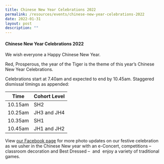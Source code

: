 ```yaml
---
title: Chinese New Year Celebrations 2022
permalink: /resources/events/chinese-new-year-celebrations-2022
date: 2022-01-31
layout: post
description: ""
---
```

#### Chinese New Year Celebrations 2022

We wish everyone a Happy Chinese New Year.

Red, Prosperous, the year of the Tiger is the theme of this year’s Chinese New Year Celebrations.

Celebrations start at 7.40am and expected to end by 10.45am. Staggered dismissal timings as appended:

| Time 	| Cohort Level 	|
|---	|---	|
| 10.15am 	| SH2 	|
| 10.25am 	| JH3 and JH4 	|
| 10.35am 	| SH1 	|
| 10.45am 	| JH1 and JH2 	|

View [our Facebook page](https://www.facebook.com/nationaljc/posts/1641617939509064) for more photo updates on our festive celebration as we usher in the Chinese New year with an e-Concert, competitions – classroom decoration and Best Dressed –  and  enjoy a variety of traditional games.